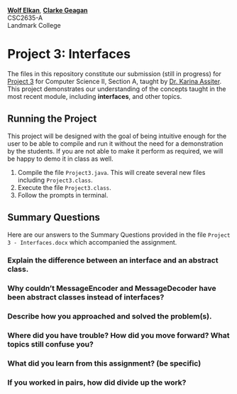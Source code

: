 [**Wolf Elkan**](https://github.com/WolfElkan), [**Clarke Geagan**](https://github.com/clarke7)  
CSC2635-A  
Landmark College

# Project 3: Interfaces

The files in this repository constitute our submission (still in progress) for [Project 3](https://landmark.instructure.com/courses/2657/assignments/52587) for Computer Science II, Section A, taught by [Dr. Karina Assiter](https://github.com/assiterk).  This project demonstrates our understanding of the concepts taught in the most recent module, including **interfaces**, and other topics.  

## Running the Project

This project will be designed with the goal of being intuitive enough for the user to be able to compile and run it without the need for a demonstration by the students.  If you are not able to make it perform as required, we will be happy to demo it in class as well.

1. Compile the file `Project3.java`.  This will create several new files including `Project3.class`.  
2. Execute the file `Project3.class`.
3. Follow the prompts in terminal.

## Summary Questions

Here are our answers to the Summary Questions provided in the file `Project 3 - Interfaces.docx` which accompanied the assignment.

### Explain the difference between an interface and an abstract class.  
### Why couldn’t MessageEncoder and MessageDecoder have been abstract classes instead of interfaces?
### Describe how you approached and solved the problem(s). 
### Where did you have trouble? How did you move forward? What topics still confuse you? 
### What did you learn from this assignment? (be specific)
### If you worked in pairs, how did divide up the work?

